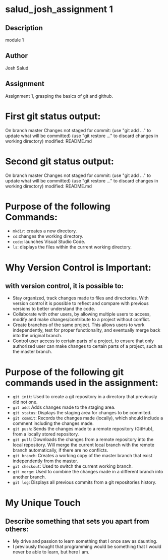 # salud_josh_assignment 1 

## Description
 module 1

## Author
Josh Salud

## Assignment
Assignment 1, grasping the basics of git and github. 

# First git status output:
On branch master
Changes not staged for commit:
  (use "git add <file>..." to update what will be committed)
  (use "git restore <file>..." to discard changes in working directory)
        modified:   README.md

# Second git status output: 
On branch master
Changes not staged for commit:
  (use "git add <file>..." to update what will be committed)
  (use "git restore <file>..." to discard changes in working directory)
        modified:   README.md

# Purpose of the following Commands:
- `mkdir`: creates a new directory.
- `cd`:changes the working directory.
- `code`: launches Visual Studio Code.
- `ls`: displays the files within the current working directory.

# Why Version Control is Important:
## with version control, it is possible to:
- Stay organized, track changes made to files and directories. With version control it is possible to reflect and compare with previous versions to better understand the code. 
- Collaborate with other users, by allowing multiple users to access, modify and make changes/contribute to a project without conflict. 
- Create branches of the same project. This allows users to work independently, test for proper functionality, and eventually merge back into the original branch. 
- Control user access to certain parts of a project, to ensure that only authorized user can make changes to certain parts of a project, such as the master branch. 

# Purpose of the following git commands used in the assignment:
- `git init`: Used to create a git repository in a directory that previously did not one. 
- `git add`: Adds changes made to the staging area. 
- `git status`: Displays the staging area for changes to be commited. 
- `git commit`: Records the changes made (locally), which should include a comment including the changes made. 
- `git push`: Sends the changes made to a remote repository (GitHub), from a locally stored repository.
- `git pull`: Downloads the changes from a remote repository into the local repository. Will merge the current local branch with the remote branch automatically, 
              if there are no conflicts.   
- `git branch`: Creates a working copy of the master branch that exist independently from the master. 
- `git checkout`: Used to switch the current working branch. 
- `git merge`: Used to combine the changes made in a different branch into another branch. 
- `git log`: Displays all previous commits from a git repositories history. 

# My Unique Touch
## Describe something that sets you apart from others:
- My drive and passion to learn something that I once saw as daunting. 
- I previously thought that programming would be something that I would never be able to learn, but here I am. 